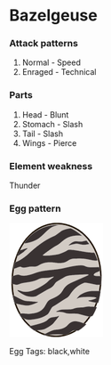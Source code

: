 # Bazelgeuse

### Attack patterns
1. Normal - Speed
2. Enraged - Technical

### Parts
1. Head - Blunt
2. Stomach - Slash
3. Tail - Slash
4. Wings - Pierce

### Element weakness
Thunder 

### Egg pattern
![image info](../assets/bazelgeuse.png)

Egg Tags: black,white